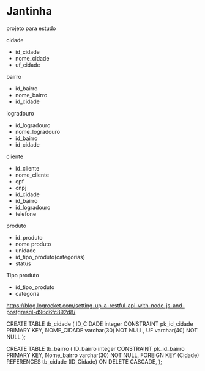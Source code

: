 # Jantinha
projeto para estudo


cidade

 - id_cidade
 - nome_cidade
 - uf_cidade

 bairro

 - id_bairro
 - nome_bairro
 - id_cidade

 logradouro

- id_logradouro
- nome_logradouro
- id_bairro
- id_cidade


cliente

  - id_cliente
  - nome_cliente
  - cpf
  - cnpj
  - id_cidade
  - id_bairro
  - id_logradouro
  - telefone


produto
  - id_produto
  - nome produto
  - unidade
  - id_tipo_produto(categorias)
  - status


Tipo produto
  - id_tipo_produto
  - categoria



https://blog.logrocket.com/setting-up-a-restful-api-with-node-js-and-postgresql-d96d6fc892d8/




CREATE TABLE tb_cidade (
 ID_CIDADE integer CONSTRAINT pk_id_cidade PRIMARY KEY,
 NOME_CIDADE varchar(30) NOT NULL, 
 UF varchar(40) NOT NULL
);


CREATE TABLE tb_bairro (
 ID_bairro integer CONSTRAINT pk_id_bairro PRIMARY KEY,
 Nome_bairro varchar(30) NOT NULL, 
 FOREIGN KEY (Cidade) REFERENCES tb_cidade (ID_Cidade) ON DELETE CASCADE,
);







